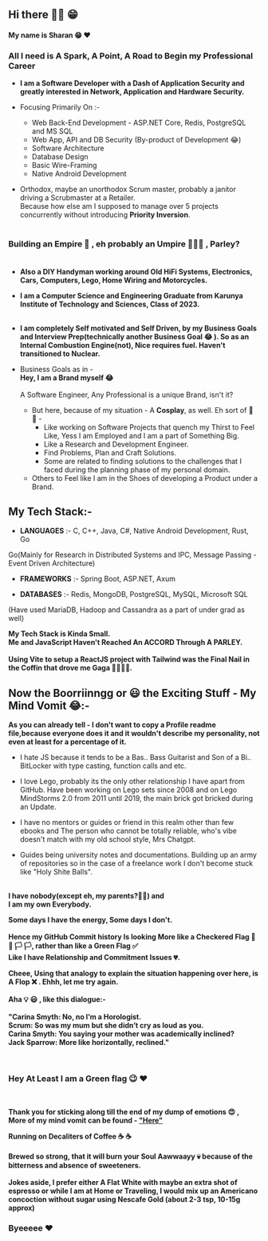 ## Hi there 👋🏻 😁

<!--
**sharansudheer/sharansudheer** is a ✨ _special_ ✨ repository because its `README.md` (this file) appears on your GitHub profile.

Here are some ideas to get you started:

- 🔭 I’m currently working on ...
- 🌱 I’m currently learning ...
- 👯 I’m looking to collaborate on ...
- 🤔 I’m looking for help with ...
- 💬 Ask me about ...
- 📫 How to reach me: ...
- 😄 Pronouns: ...
- ⚡ Fun fact: ...
-->
#### My name is Sharan 😁 ❤️

### All I need is A Spark, A Point, A Road to Begin my Professional Career

- **I am a Software Developer with a Dash of Application Security and greatly interested in Network, Application and Hardware Security.**

- Focusing Primarily On :-
  - Web Back-End Development - ASP.NET Core, Redis, PostgreSQL and MS SQL
  - Web App, API and DB Security (By-product of Development 😂)
  - Software Architecture
  - Database Design
  - Basic Wire-Framing
  - Native Android Development

- Orthodox, maybe an unorthodox Scrum master, probably a janitor driving a Scrubmaster at a Retailer.<br>Because how else am I supposed to manage over 5 projects concurrently without introducing **Priority Inversion**.<br><br>

### Building an Empire 👑 , eh probably an Umpire 👨🏻‍⚖️ , Parley?<br><br>

- **Also a DIY Handyman working around Old HiFi Systems, Electronics, Cars, Computers, Lego, Home Wiring and Motorcycles.**

- **I am a Computer Science and Engineering Graduate from Karunya Institute of Technology and Sciences, Class of 2023.**<br><br>


- **I am completely Self motivated and Self Driven, by my Business Goals and Interview Prep(technically another Business Goal 😂 ). So as an Internal Combustion Engine(not), Nice requires fuel. Haven't transitioned to Nuclear.**

- Business Goals as in -<br>**Hey, I am a Brand myself 😂**<br><br>A Software Engineer, Any Professional is a unique Brand, isn't it? 
  - But here, because of my situation - A **Cosplay**, as well. Eh sort of 😬 😬 - 
    - Like working on Software Projects that quench my Thirst to Feel Like, Yess I am Employed and I am a part of Something Big.
    - Like a Research and Development Engineer.
    - Find Problems, Plan and Craft Solutions.
    - Some are related to finding solutions to the challenges that I faced during the planning phase of my personal domain.
  - Others to Feel like I am in the Shoes of developing a Product under a Brand.


## My Tech Stack:- 

- <b>LANGUAGES</b> :-  C, C++, Java, C#, Native Android Development, Rust, Go

Go(Mainly for Research in Distributed Systems and IPC, Message Passing - Event Driven Architecture)

- <b>FRAMEWORKS</b> :- Spring Boot, ASP.NET, Axum

- <b>DATABASES</b> :-  Redis, MongoDB, PostgreSQL, MySQL, Microsoft SQL

(Have used MariaDB, Hadoop and Cassandra as a part of under grad as well)

**My Tech Stack is Kinda Small.<br>Me and JavaScript Haven't Reached <b>An ACCORD</b> Through A <b> PARLEY</b>.<br><br>Using Vite to setup a ReactJS project with Tailwind was the Final Nail in the Coffin that drove me Gaga 💃🏻🕺🏻.**

## Now the Boorriinngg or 😃 the Exciting Stuff - My Mind Vomit 😂:- 

**As you can already tell - I don't want to copy a Profile readme file,because everyone does it and it wouldn't describe my personality, not even at least for a percentage of it.**

- I hate JS because it tends to be a Bas.. Bass Guitarist and Son of a Bi.. BitLocker with type casting, function calls and etc.

- I love Lego, probably its the only other relationship I have apart from GitHub. Have been working on Lego sets since 2008 and on Lego MindStorms 2.0 from 2011 until 2019, the main brick got bricked during an Update. 

- I have no mentors or guides or friend in this realm other than few ebooks and The person who cannot be totally reliable, who's vibe doesn't match with my old school style, Mrs Chatgpt. 
 
- Guides being university notes and documentations. Building up an army of repositories so in the case of a  freelance work I don't become stuck like "Holy Shite Balls".
<br><br>

**I have nobody(except eh, my parents?🤔🤒) and<br> I am my own Everybody.**
 
**Some days I have the energy, Some days I don't. <br><br>Hence my GitHub Commit history Is looking More like a Checkered Flag 🏁 🏁 🏳️ 🏳️, rather than like a Green Flag ✅<br>Like I have Relationship and Commitment Issues 💔.**<br>

**Cheee, Using that analogy to explain the situation happening over here, is A Flop ❌ . Ehhh, let me try again.<br><br> Aha 💡 😃 , like this dialogue:-<br><br>
"Carina Smyth: No, no I’m a Horologist.<br>
Scrum: So was my mum but she didn’t cry as loud as you.<br>
Carina Smyth: You saying your mother was academically inclined?<br>
Jack Sparrow: More like horizontally, reclined."**

<br>

### Hey At Least I am a Green flag 😉 ❤️

<br>

**Thank you for sticking along till the end of my dump of emotions 😍 ,<br> More of my mind vomit can be found - ["Here"](https://github.com/sharansudheer/museum-of-projects)**

**Running on Decaliters of Coffee ☕️ ☕️<br><br>
Brewed so strong, that it will burn your Soul Aawwaayy 💀 because of the bitterness and absence of sweeteners.<br><br>
Jokes aside, I prefer either A Flat White with maybe an extra shot of espresso or while I am at Home or Traveling, I would mix up an Americano concoction without sugar using Nescafe Gold (about 2-3 tsp, 10-15g approx)**

### Byeeeee ❤️
 

 <!-- - An Electrician, eh a DIY guy who knows stuff by learning it through understanding the requirements of the home, discussing and working under the guidance of a licensed Electrician, tasks like assembling a switch panel which might be having 2 incoming phases eg a R phase and B phase for load distribution, or maybe an UPS line, etc. When I took up the charge of upgrading my grand parents home's Single Phase 240VAC, 32A service to Three Phase, 240VAC, 64A service in 2018 
 
 ### Eh unedited from here below
  etc like the John Sinclair of Engineering(the sweet version of the OG Sins(Éclair, Sinclair - get it 🤣🤌🏻)
I have no mentors, guides other than few ebooks and the person who cannot be totally reliable, whos vibe doesn't match with my old school style chatgpt. I have nobody and I am my own Everybody

Some days I have the energy some days I don't and hence my commit green flag is looking more like a checkered flag 

Hey atleast I am a Green flag 😉

 Building up an army of repositories so in the case of a  freelance work I don't become stuck like "Holy Shite Balls"

And just to explore tech stacks that I find to be interesting or related to Uni, like trying to conquer a land and become a self proclaimed Emperor

What is on the outside doesn't matter much as long as what is on the inside is solid 

Frontend vs backend

I don't want money as a support but a nice stable job

Don't worry, open source is my unpaid therapist in a right way. A place to dump my mind vomit

I don't want to copy a profile readme file cause everyone does it and it wouldn't describe my personality at least for a percentage of it -->